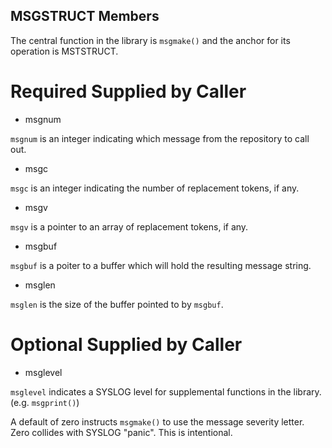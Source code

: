 ## MSGSTRUCT Members

The central function in the library is `msgmake()`
and the anchor for its operation is MSTSTRUCT.

# Required Supplied by Caller

* msgnum

`msgnum` is an integer indicating which message from the repository to call out.

* msgc

`msgc` is an integer indicating the number of replacement tokens, if any.

* msgv

`msgv` is a pointer to an array of replacement tokens, if any.

* msgbuf

`msgbuf` is a poiter to a buffer which will hold the resulting message string.

* msglen

`msglen` is the size of the buffer pointed to by `msgbuf`.

# Optional Supplied by Caller

* msglevel

`msglevel` indicates a SYSLOG level for supplemental functions in the library.
(e.g. `msgprint()`)

A default of zero instructs `msgmake()` to use the message severity letter.
Zero collides with SYSLOG "panic". This is intentional.





